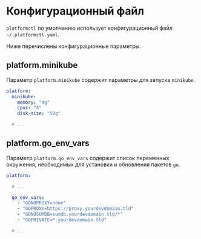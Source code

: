 # Конфигурационный файл

`platformctl` по умолчанию использует конфигурационный
файл `~/.platformctl.yaml`.

Ниже перечислены конфигурационные параметры.

## platform.minikube

Параметр `platform.minikube` содержит параметры для запуска `minikube`.

```yaml
platform:
  minikube:
    memory: "4g"
    cpus: "4"
    disk-size: "50g"

  # ...

```

## platform.go_env_vars

Параметр `platform.go_env_vars` содержит список переменных окружения, необходимых для
установки и обновления пакетов `go`.

```yaml
platform:

  # ...

  go_env_vars:
    - "GONOPROXY=none"
    - "GOPROXY=https://proxy.yourdevdomain.tld"
    - "GONOSUMDB=sumdb.yourdevdomain.tld/*"
    - "GOPRIVATE=*.yourdevdomain.tld"

  # ...

```
